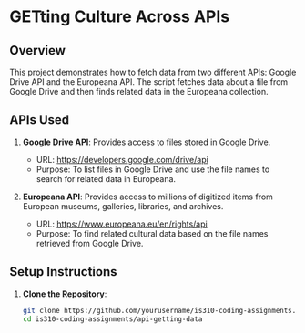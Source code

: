 # GETting Culture Across APIs

## Overview
This project demonstrates how to fetch data from two different APIs: Google Drive API and the Europeana API. The script fetches data about a file from Google Drive and then finds related data in the Europeana collection.

## APIs Used
1. **Google Drive API**: Provides access to files stored in Google Drive.
   - URL: https://developers.google.com/drive/api
   - Purpose: To list files in Google Drive and use the file names to search for related data in Europeana.

2. **Europeana API**: Provides access to millions of digitized items from European museums, galleries, libraries, and archives.
   - URL: https://www.europeana.eu/en/rights/api
   - Purpose: To find related cultural data based on the file names retrieved from Google Drive.

## Setup Instructions
1. **Clone the Repository**:
   ```sh
   git clone https://github.com/yourusername/is310-coding-assignments.git
   cd is310-coding-assignments/api-getting-data


